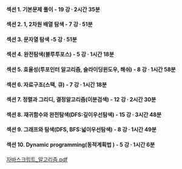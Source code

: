 #### 섹션 1. 기본문제 풀이                                  - 19 강 ∙ 2시간 35분
#### 섹션 2. 1, 2차원 배열 탐색                             - 7 강 ∙ 51분
#### 섹션 3. 문자열 탐색                                    -5 강 ∙ 51분
#### 섹션 4. 완전탐색(블루투포스)                           - 5 강 ∙ 1시간 18분
#### 섹션 5. 효율성(투포인터 알고리즘, 슬라이딩윈도우, 해쉬)  - 8 강 ∙ 1시간 58분
#### 섹션 6. 자료구조(스택, 큐)                             - 7 강 ∙ 1시간 18분
#### 섹션 7. 정렬과 그리디, 결정알고리즘(이분검색)           - 12 강 ∙ 2시간 30분
#### 섹션 8. 재귀함수와 완전탐색(DFS:깊이우선탐색)           - 15 강 ∙ 3시간 48분
#### 섹션 9. 그래프와 탐색(DFS, BFS:넓이우선탐색)            - 8 강 ∙ 1시간 49분
#### 섹션 10. Dynamic programming(동적계획법 )               - 5 강 ∙ 1시간 6분
[자바스크립트_알고리즘.pdf](https://github.com/Harimad/https-github.com-Harimad-replJS/files/7732629/_.pdf)
